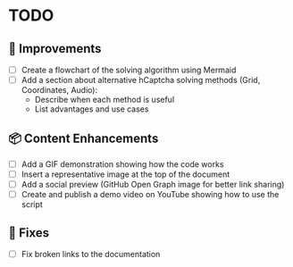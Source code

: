 # TODO

## 🔄 Improvements

- [ ] Create a flowchart of the solving algorithm using Mermaid
- [ ] Add a section about alternative hCaptcha solving methods (Grid, Coordinates, Audio):
  - Describe when each method is useful
  - List advantages and use cases

## 📦 Content Enhancements

- [ ] Add a GIF demonstration showing how the code works
- [ ] Insert a representative image at the top of the document
- [ ] Add a social preview (GitHub Open Graph image for better link sharing)
- [ ] Create and publish a demo video on YouTube showing how to use the script

## 🐛 Fixes

- [ ] Fix broken links to the documentation